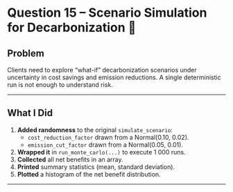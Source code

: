 # Question 15 – Scenario Simulation for Decarbonization 🎲

## Problem
Clients need to explore “what-if” decarbonization scenarios under uncertainty in cost savings and emission reductions. 
A single deterministic run is not enough to understand risk.

---

## What I Did

1. **Added randomness** to the original `simulate_scenario`:
   - `cost_reduction_factor` drawn from a Normal(0.10, 0.02).
   - `emission_cut_factor` drawn from a Normal(0.05, 0.01).
2. **Wrapped it** in `run_monte_carlo(...)` to execute 1 000 runs.
3. **Collected** all net benefits in an array.
4. **Printed** summary statistics (mean, standard deviation).
5. **Plotted** a histogram of the net benefit distribution.

---


